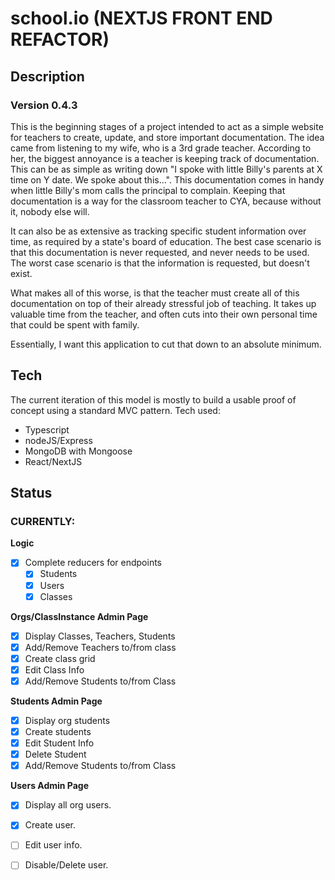 # school.io (NEXTJS FRONT END REFACTOR)

## Description
### Version 0.4.3
This is the beginning stages of a project intended to act as a simple website for teachers to create, update, and store important documentation.
The idea came from listening to my wife, who is a 3rd grade teacher.  According to her, the biggest annoyance is a teacher is keeping track of
documentation.  This can be as simple as writing down "I spoke with little Billy's parents at X time on Y date.  We spoke about this...".  This
documentation comes in handy when little Billy's mom calls the principal to complain.  Keeping that documentation is a way for the classroom teacher
to CYA, because without it, nobody else will.

It can also be as extensive as tracking specific student information over time, as required by a state's board of education.  The best case scenario
is that this documentation is never requested, and never needs to be used.  The worst case scenario is that the information is requested, but doesn't exist.

What makes all of this worse, is that the teacher must create all of this documentation on top of their already stressful job of teaching.
It takes up valuable time from the teacher, and often cuts into their own personal time that could be spent with family.

Essentially, I want this application to cut that down to an absolute minimum.

## Tech
The current iteration of this model is mostly to build a usable proof of concept using a standard MVC pattern.
Tech used:
- Typescript
- nodeJS/Express
- MongoDB with Mongoose
- React/NextJS

## Status

### **CURRENTLY:**

**Logic**
- [x] Complete reducers for endpoints
    - [x] Students
    - [x] Users
    - [x] Classes

**Orgs/ClassInstance Admin Page**
- [x] Display Classes, Teachers, Students
- [x] Add/Remove Teachers to/from class
- [x] Create class grid
- [x] Edit Class Info 
- [x] Add/Remove Students to/from Class

**Students Admin Page**
- [x] Display org students
- [x] Create students
- [x] Edit Student Info
- [x] Delete Student
- [x] Add/Remove Students to/from Class

**Users Admin Page**
- [x] Display all org users.
- [x] Create user.
- [ ] Edit user info.
- [ ] Disable/Delete user.


